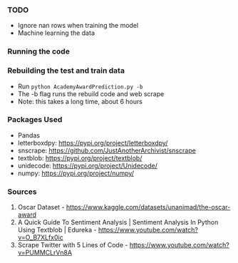 ### TODO
- Ignore nan rows when training the model
- Machine learning the data


### Running the code

### Rebuilding the test and train data
- Run `python AcademyAwardPrediction.py -b`
- The -b flag runs the rebuild code and web scrape
- Note: this takes a long time, about 6 hours

### Packages Used
- Pandas
- letterboxdpy: https://pypi.org/project/letterboxdpy/
- snscrape: https://github.com/JustAnotherArchivist/snscrape
- textblob: https://pypi.org/project/textblob/
- unidecode: https://pypi.org/project/Unidecode/
- numpy: https://pypi.org/project/numpy/

### Sources
1. Oscar Dataset - https://www.kaggle.com/datasets/unanimad/the-oscar-award
2. A Quick Guide To Sentiment Analysis | Sentiment Analysis In Python Using Textblob | Edureka - https://www.youtube.com/watch?v=O_B7XLfx0ic
3. Scrape Twitter with 5 Lines of Code - https://www.youtube.com/watch?v=PUMMCLrVn8A